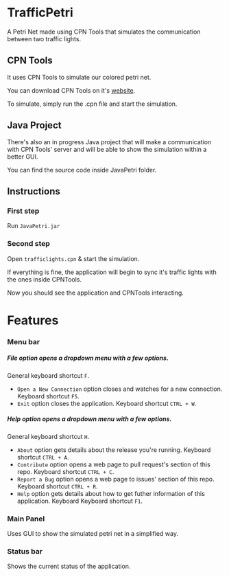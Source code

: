 # TrafficPetri
A Petri Net made using CPN Tools that simulates the communication between two traffic lights.

## CPN Tools

It uses CPN Tools to simulate our colored petri net.

You can download CPN Tools on it's [website][cpnwebsite].

To simulate, simply run the .cpn file and start the simulation.

## Java Project

There's also an in progress Java project that will make a communication with CPN Tools' server and will be able to show the simulation within a better GUI.

You can find the source code inside JavaPetri folder.

## Instructions

### First step

Run `JavaPetri.jar`

### Second step

Open `trafficlights.cpn` & start the simulation.

If everything is fine, the application will begin to sync it's traffic lights with the ones inside CPNTools.

Now you should see the application and CPNTools interacting.

# Features

### Menu bar
##### File option opens a dropdown menu with a few options.
General keyboard shortcut `F`.
- `Open a New Connection` option closes and watches for a new connection. Keyboard shortcut `F5`.
- `Exit` option closes the application. Keyboard shortcut `CTRL + W`.
##### Help option opens a dropdown menu with a few options.
General keyboard shortcut `H`.
- `About` option gets details about the release you're running. Keyboard shortcut `CTRL + A`.
- `Contribute` option opens a web page to pull request's section of this repo. Keyboard shortcut `CTRL + C`.
- `Report a Bug` option opens a web page to issues' section of this repo. Keyboard shortcut `CTRL + R`.
- `Help` option gets details about how to get futher information of this application. Keyboard Keyboard shortcut `F1`.

### Main Panel
Uses GUI to show the simulated petri net in a simplified way.

### Status bar
Shows the current status of the application.

[cpnwebsite]: http://cpntools.org